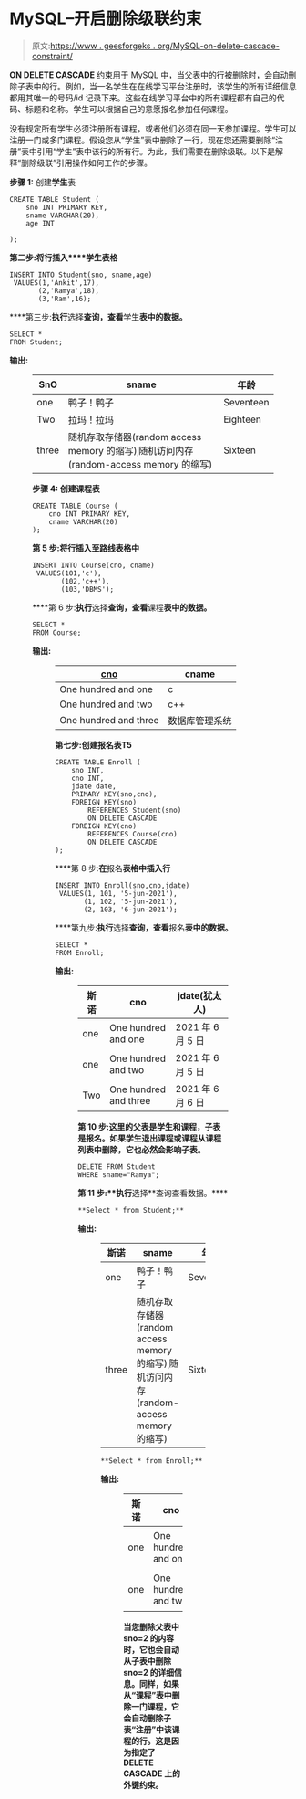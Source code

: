 # MySQL–开启删除级联约束

> 原文:[https://www . geesforgeks . org/MySQL-on-delete-cascade-constraint/](https://www.geeksforgeeks.org/mysql-on-delete-cascade-constraint/)

**ON DELETE CASCADE** 约束用于 MySQL 中，当父表中的行被删除时，会自动删除子表中的行。例如，当一名学生在在线学习平台注册时，该学生的所有详细信息都用其唯一的号码/id 记录下来。这些在线学习平台中的所有课程都有自己的代码、标题和名称。学生可以根据自己的意愿报名参加任何课程。

没有规定所有学生必须注册所有课程，或者他们必须在同一天参加课程。学生可以注册一门或多门课程。假设您从“学生”表中删除了一行，现在您还需要删除“注册”表中引用“学生”表中该行的所有行。为此，我们需要在删除级联。以下是解释“删除级联”引用操作如何工作的步骤。

**步骤 1:** 创建**学生**表

```
CREATE TABLE Student (
    sno INT PRIMARY KEY,
    sname VARCHAR(20),
    age INT

);
```

**第二步:**将行插入****学生**表格**

```
INSERT INTO Student(sno, sname,age)
 VALUES(1,'Ankit',17),
       (2,'Ramya',18),
       (3,'Ram',16);
```

****第三步:**执行**选择**查询，查看**学生**表中的数据。**

```
SELECT *
FROM Student;
```

****输出:****

<figure class="table">

| SnO | sname | 年龄 |
| --- | --- | --- |
| one | 鸭子！鸭子 | Seventeen |
| Two | 拉玛！拉玛 | Eighteen |
| three | 随机存取存储器(random access memory 的缩写)ˌ随机访问内存(random-access memory 的缩写) | Sixteen |

****步骤 4:** 创建**课程**表**

```
CREATE TABLE Course (
    cno INT PRIMARY KEY,
    cname VARCHAR(20)
);
```

****第 5 步:**将行插入**至**路线**表格中****

```
INSERT INTO Course(cno, cname)
 VALUES(101,'c'),
       (102,'c++'),
       (103,'DBMS');
```

****第 6 步:**执行**选择**查询，查看**课程**表中的数据。**

```
SELECT *
FROM Course;
```

****输出:****

<figure class="table">

| <u>cno</u> | cname |
| --- | --- |
| One hundred and one | c |
| One hundred and two | c++ |
| One hundred and three | 数据库管理系统 |

****第七步:**创建**报名**表**T5****

```
CREATE TABLE Enroll (
    sno INT,
    cno INT,
    jdate date,
    PRIMARY KEY(sno,cno),
    FOREIGN KEY(sno) 
        REFERENCES Student(sno)
        ON DELETE CASCADE
    FOREIGN KEY(cno) 
        REFERENCES Course(cno)
        ON DELETE CASCADE
);
```

****第 8 步:**在**报名**表格中插入行**

```
INSERT INTO Enroll(sno,cno,jdate)
 VALUES(1, 101, '5-jun-2021'),
       (1, 102, '5-jun-2021'),
       (2, 103, '6-jun-2021');
```

****第九步:**执行**选择**查询，查看**报名**表中的数据。**

```
SELECT *
FROM Enroll;
```

****输出:****

<figure class="table">

| 斯诺 | cno | jdate(犹太人) |
| --- | --- | --- |
| one | One hundred and one | 2021 年 6 月 5 日 |
| one | One hundred and two | 2021 年 6 月 5 日 |
| Two | One hundred and three | 2021 年 6 月 6 日 |

****第 10 步**:这里的父表是**学生**和**课程**，子表是**报名**。如果学生退出课程或课程从课程列表中删除，它也必然会影响子表。**

```
DELETE FROM Student
WHERE sname="Ramya";
```

****第 11 步:**执行****选择**查询查看数据。****

```
**Select * from Student;**
```

******输出:******

<figure class="table">

| 斯诺 | sname | 年龄 |
| --- | --- | --- |
| one | 鸭子！鸭子 | Seventeen |
| three | 随机存取存储器(random access memory 的缩写)ˌ随机访问内存(random-access memory 的缩写) | Sixteen |

```
**Select * from Enroll;**
```

******输出:******

<figure class="table">

| 斯诺 | cno | jdate(犹太人) |
| --- | --- | --- |
| one | One hundred and one | 2021 年 6 月 5 日 |
| one | One hundred and two | 2021 年 6 月 5 日 |

****当您删除父表中 sno=2 的内容时，它也会自动从子表中删除 sno=2 的详细信息。同样，如果从“课程”表中删除一门课程，它会自动删除子表“注册”中该课程的行。这是因为指定了 DELETE CASCADE 上的外键约束。****

</figure>

</figure>

</figure>

</figure>

</figure>